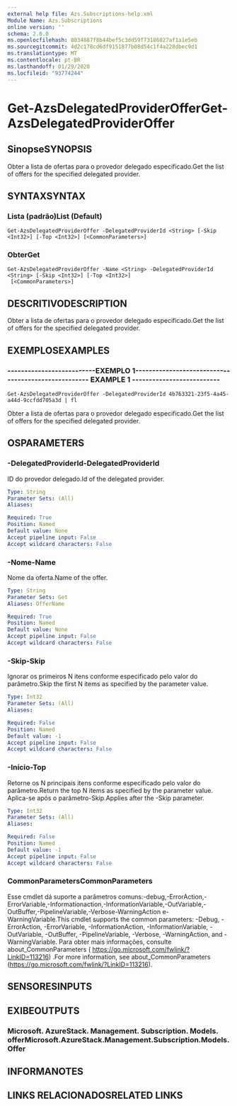 ```yaml
---
external help file: Azs.Subscriptions-help.xml
Module Name: Azs.Subscriptions
online version: ''
schema: 2.0.0
ms.openlocfilehash: 8034887f8b44bef5c3dd59f73186027af1a1e5eb
ms.sourcegitcommit: 4d2c178cd6df9151877b08d54c1f4a228dbec9d1
ms.translationtype: MT
ms.contentlocale: pt-BR
ms.lasthandoff: 01/29/2020
ms.locfileid: "93774244"
---
```

# <span data-ttu-id="52f1b-101">Get-AzsDelegatedProviderOffer</span><span class="sxs-lookup"><span data-stu-id="52f1b-101">Get-AzsDelegatedProviderOffer</span></span>

## <span data-ttu-id="52f1b-102">Sinopse</span><span class="sxs-lookup"><span data-stu-id="52f1b-102">SYNOPSIS</span></span>
<span data-ttu-id="52f1b-103">Obter a lista de ofertas para o provedor delegado especificado.</span><span class="sxs-lookup"><span data-stu-id="52f1b-103">Get the list of offers for the specified delegated provider.</span></span>

## <span data-ttu-id="52f1b-104">SYNTAX</span><span class="sxs-lookup"><span data-stu-id="52f1b-104">SYNTAX</span></span>

### <span data-ttu-id="52f1b-105">Lista (padrão)</span><span class="sxs-lookup"><span data-stu-id="52f1b-105">List (Default)</span></span>
```
Get-AzsDelegatedProviderOffer -DelegatedProviderId <String> [-Skip <Int32>] [-Top <Int32>] [<CommonParameters>]
```

### <span data-ttu-id="52f1b-106">Obter</span><span class="sxs-lookup"><span data-stu-id="52f1b-106">Get</span></span>
```
Get-AzsDelegatedProviderOffer -Name <String> -DelegatedProviderId <String> [-Skip <Int32>] [-Top <Int32>]
 [<CommonParameters>]
```

## <span data-ttu-id="52f1b-107">DESCRITIVO</span><span class="sxs-lookup"><span data-stu-id="52f1b-107">DESCRIPTION</span></span>
<span data-ttu-id="52f1b-108">Obter a lista de ofertas para o provedor delegado especificado.</span><span class="sxs-lookup"><span data-stu-id="52f1b-108">Get the list of offers for the specified delegated provider.</span></span>

## <span data-ttu-id="52f1b-109">EXEMPLOS</span><span class="sxs-lookup"><span data-stu-id="52f1b-109">EXAMPLES</span></span>

### <span data-ttu-id="52f1b-110">--------------------------EXEMPLO 1--------------------------</span><span class="sxs-lookup"><span data-stu-id="52f1b-110">-------------------------- EXAMPLE 1 --------------------------</span></span>
```
Get-AzsDelegatedProviderOffer -DelegatedProviderId 4b763321-23f5-4a45-a44d-9ccfdd705a3d | fl
```

<span data-ttu-id="52f1b-111">Obter a lista de ofertas para o provedor delegado especificado.</span><span class="sxs-lookup"><span data-stu-id="52f1b-111">Get the list of offers for the specified delegated provider.</span></span>

## <span data-ttu-id="52f1b-112">OS</span><span class="sxs-lookup"><span data-stu-id="52f1b-112">PARAMETERS</span></span>

### <span data-ttu-id="52f1b-113">-DelegatedProviderId</span><span class="sxs-lookup"><span data-stu-id="52f1b-113">-DelegatedProviderId</span></span>
<span data-ttu-id="52f1b-114">ID do provedor delegado.</span><span class="sxs-lookup"><span data-stu-id="52f1b-114">Id of the delegated provider.</span></span>

```yaml
Type: String
Parameter Sets: (All)
Aliases: 

Required: True
Position: Named
Default value: None
Accept pipeline input: False
Accept wildcard characters: False
```

### <span data-ttu-id="52f1b-115">-Nome</span><span class="sxs-lookup"><span data-stu-id="52f1b-115">-Name</span></span>
<span data-ttu-id="52f1b-116">Nome da oferta.</span><span class="sxs-lookup"><span data-stu-id="52f1b-116">Name of the offer.</span></span>

```yaml
Type: String
Parameter Sets: Get
Aliases: OfferName

Required: True
Position: Named
Default value: None
Accept pipeline input: False
Accept wildcard characters: False
```

### <span data-ttu-id="52f1b-117">-Skip</span><span class="sxs-lookup"><span data-stu-id="52f1b-117">-Skip</span></span>
<span data-ttu-id="52f1b-118">Ignorar os primeiros N itens conforme especificado pelo valor do parâmetro.</span><span class="sxs-lookup"><span data-stu-id="52f1b-118">Skip the first N items as specified by the parameter value.</span></span>

```yaml
Type: Int32
Parameter Sets: (All)
Aliases: 

Required: False
Position: Named
Default value: -1
Accept pipeline input: False
Accept wildcard characters: False
```

### <span data-ttu-id="52f1b-119">-Início</span><span class="sxs-lookup"><span data-stu-id="52f1b-119">-Top</span></span>
<span data-ttu-id="52f1b-120">Retorne os N principais itens conforme especificado pelo valor do parâmetro.</span><span class="sxs-lookup"><span data-stu-id="52f1b-120">Return the top N items as specified by the parameter value.</span></span>
<span data-ttu-id="52f1b-121">Aplica-se após o parâmetro-Skip.</span><span class="sxs-lookup"><span data-stu-id="52f1b-121">Applies after the -Skip parameter.</span></span>

```yaml
Type: Int32
Parameter Sets: (All)
Aliases: 

Required: False
Position: Named
Default value: -1
Accept pipeline input: False
Accept wildcard characters: False
```

### <span data-ttu-id="52f1b-122">CommonParameters</span><span class="sxs-lookup"><span data-stu-id="52f1b-122">CommonParameters</span></span>
<span data-ttu-id="52f1b-123">Esse cmdlet dá suporte a parâmetros comuns:-debug,-ErrorAction,-ErrorVariable,-Informationaction,-InformationVariable,-OutVariable,-OutBuffer,-PipelineVariable,-Verbose-WarningAction e-WarningVariable.</span><span class="sxs-lookup"><span data-stu-id="52f1b-123">This cmdlet supports the common parameters: -Debug, -ErrorAction, -ErrorVariable, -InformationAction, -InformationVariable, -OutVariable, -OutBuffer, -PipelineVariable, -Verbose, -WarningAction, and -WarningVariable.</span></span> <span data-ttu-id="52f1b-124">Para obter mais informações, consulte about_CommonParameters ( https://go.microsoft.com/fwlink/?LinkID=113216) .</span><span class="sxs-lookup"><span data-stu-id="52f1b-124">For more information, see about_CommonParameters (https://go.microsoft.com/fwlink/?LinkID=113216).</span></span>

## <span data-ttu-id="52f1b-125">SENSORES</span><span class="sxs-lookup"><span data-stu-id="52f1b-125">INPUTS</span></span>

## <span data-ttu-id="52f1b-126">EXIBE</span><span class="sxs-lookup"><span data-stu-id="52f1b-126">OUTPUTS</span></span>

### <span data-ttu-id="52f1b-127">Microsoft. AzureStack. Management. Subscription. Models. offer</span><span class="sxs-lookup"><span data-stu-id="52f1b-127">Microsoft.AzureStack.Management.Subscription.Models.Offer</span></span>

## <span data-ttu-id="52f1b-128">INFORMA</span><span class="sxs-lookup"><span data-stu-id="52f1b-128">NOTES</span></span>

## <span data-ttu-id="52f1b-129">LINKS RELACIONADOS</span><span class="sxs-lookup"><span data-stu-id="52f1b-129">RELATED LINKS</span></span>

